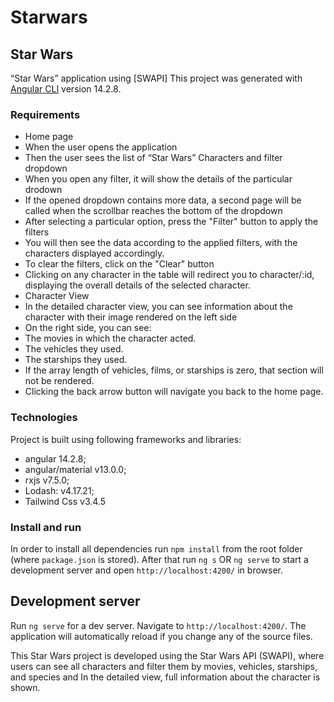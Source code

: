 # Starwars

## Star Wars

“Star Wars” application using [SWAPI]
This project was generated with [Angular CLI](https://github.com/angular/angular-cli) version 14.2.8.

### Requirements

- Home page
- When the user opens the application
- Then the user sees the list of “Star Wars” Characters and filter dropdown
- When you open any filter, it will show the details of the particular drodown
- If the opened dropdown contains more data, a second page will be called when the scrollbar reaches the bottom of the dropdown
- After selecting a particular option, press the "Filter" button to apply the filters
- You will then see the data according to the applied filters, with the characters displayed accordingly.
- To clear the filters, click on the "Clear" button
- Clicking on any character in the table will redirect you to character/:id, displaying the overall details of the selected character.
- Character View
- In the detailed character view, you can see information about the character with their image rendered on the left side
- On the right side, you can see:
- The movies in which the character acted.
- The vehicles they used.
- The starships they used.
- If the array length of vehicles, films, or starships is zero, that section will not be rendered.
- Clicking the back arrow button will navigate you back to the home page.

### Technologies

Project is built using following frameworks and libraries:

- angular 14.2.8;
- angular/material v13.0.0;
- rxjs v7.5.0;
- Lodash: v4.17.21;
- Tailwind Css v3.4.5

### Install and run

In order to install all dependencies run `npm install` from the root folder (where `package.json` is stored).
After that run `ng s` OR `ng serve` to start a development server and open `http://localhost:4200/` in browser.

## Development server

Run `ng serve` for a dev server. Navigate to `http://localhost:4200/`. The application will automatically reload if you change any of the source files.

This Star Wars project is developed using the Star Wars API (SWAPI), where users can see all characters and filter them by movies, vehicles, starships, and species and In the detailed view, full information about the character is shown.
